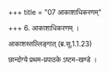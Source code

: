 +++
title = "07 आकाशाधिकरणम्"

+++
6. आकाशाधिकरणम् । 

आकाशस्तल्लिङ्गात् (ब्र.सू.1.1.23)

छान्दोग्ये प्रथम-प्रपाठके ऽष्टम-खण्डे ।  


<div class="js_include" url="/vedAH_sAma/tANDyam/ChAndogyopaniShat/sarva-prastutiH/1/08.md" newLevelForH1="5" includeTitle="false"> </div>



<div class="js_include" url="/vedAH_sAma/tANDyam/ChAndogyopaniShat/sarva-prastutiH/1/09.md" newLevelForH1="5" includeTitle="false"> </div>







